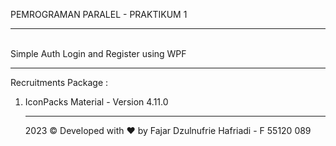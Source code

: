 PEMROGRAMAN PARALEL - PRAKTIKUM 1<hr><br>
Simple Auth Login and Register using WPF
<br><hr>
Recruitments Package :
1. IconPacks Material - Version 4.11.0 <br><hr>
2023 © Developed with ❤️ by Fajar Dzulnufrie Hafriadi - F 55120 089
